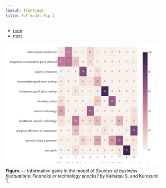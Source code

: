 ```yaml
---
layout: frontpage
title: FoT model Fig 1
---
```


<div class="navbar">
  <div class="navbar-inner">
      <ul class="nav">
          <li><a href="iskrev2017_fig4.html">prev</a></li>
          <li><a href="iskrev2017_fig1.html">next</a></li>
      </ul>
  </div>
</div>



[![Information gains](../../assets/bigpublpics/FoT-Innovations.png)](../../assets/biggerpics/FoT-Innovations-BIG.png)

**Figure**. &mdash; Information gains in the model of *Sources of business fluctuations: Financial or technology shocks?* by Kaihatsu S. and Kurozumi T.
